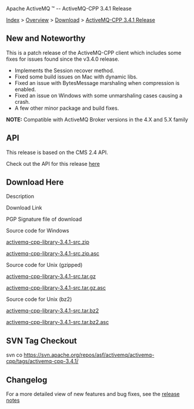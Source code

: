 Apache ActiveMQ ™ -- ActiveMQ-CPP 3.4.1 Release 

[Index](index.html) > [Overview](overview.html) > [Download](download.html) > [ActiveMQ-CPP 3.4.1 Release](activemq-cpp-341-release.html)

New and Noteworthy
------------------

This is a patch release of the ActiveMQ-CPP client which includes some fixes for issues found since the v3.4.0 release.

*   Implements the Session recover method.
*   Fixed some build issues on Mac with dynamic libs.
*   Fixed an issue with BytesMessage marshaling when compression is enabled.
*   Fixed an issue on Windows with some unmarshaling cases causing a crash.
*   A few other minor package and build fixes.

  

**NOTE:** Compatible with ActiveMQ Broker versions in the 4.X and 5.X family

API
---

This release is based on the CMS 2.4 API.

Check out the API for this release [here](http://activemq.apache.org/cms/api_docs/activemqcpp-3.4.0/html)

Download Here
-------------

Description

Download Link

PGP Signature file of download

Source code for Windows

[activemq-cpp-library-3.4.1-src.zip](http://www.apache.org/dyn/closer.cgi/activemq/activemq-cpp/source/activemq-cpp-library-3.4.1-src.zip)

[activemq-cpp-library-3.4.1-src.zip.asc](http://www.apache.org/dist/activemq/activemq-cpp/source/activemq-cpp-library-3.4.1-src.zip.asc)

Source code for Unix (gzipped)

[activemq-cpp-library-3.4.1-src.tar.gz](http://www.apache.org/dyn/closer.cgi/activemq/activemq-cpp/source/activemq-cpp-library-3.4.1-src.tar.gz)

[activemq-cpp-library-3.4.1-src.tar.gz.asc](http://www.apache.org/dist/activemq/activemq-cpp/source/activemq-cpp-library-3.4.1-src.tar.gz.asc)

Source code for Unix (bz2)

[activemq-cpp-library-3.4.1-src.tar.bz2](http://www.apache.org/dyn/closer.cgi/activemq/activemq-cpp/source/activemq-cpp-library-3.4.1-src.tar.bz2)

[activemq-cpp-library-3.4.1-src.tar.bz2.asc](http://www.apache.org/dist/activemq/activemq-cpp/source/activemq-cpp-library-3.4.1-src.tar.bz2.asc)

SVN Tag Checkout
----------------

svn co https://svn.apache.org/repos/asf/activemq/activemq-cpp/tags/activemq-cpp-3.4.1/

Changelog
---------

For a more detailed view of new features and bug fixes, see the [release notes](https://issues.apache.org/jira/secure/ReleaseNote.jspa?projectId=12311207&styleName=Html&version=12316381)

